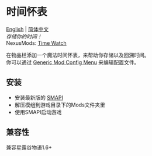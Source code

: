 ﻿# 时间怀表
[English](README.md) | [简体中文](README_zh_cn.md)      
_存储你的时间！_  
NexusMods: [Time Watch](https://www.nexusmods.com/stardewvalley/mods/23725)

在物品栏添加一个魔法时间怀表，来帮助你存储以及回溯时间。     
你可以通过 [Generic Mod Config Menu](https://www.nexusmods.com/stardewvalley/mods/5098) 来编辑配置文件。

## 安装
- 安装最新版的 [SMAPI](https://smapi.io/)
- 解压模组到游戏目录下的Mods文件夹里
- 使用SMAPI启动游戏

## 兼容性
兼容星露谷物语1.6+
